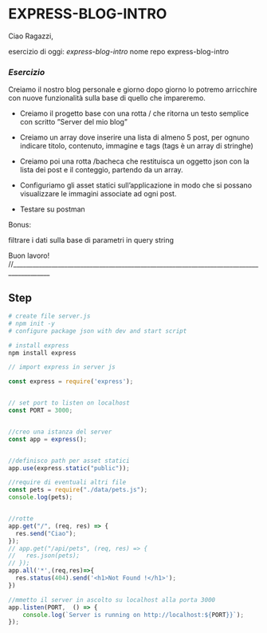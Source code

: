 # EXPRESS-BLOG-INTRO

Ciao Ragazzi,

esercizio di oggi: *express-blog-intro*
nome repo express-blog-intro


### *Esercizio*

Creiamo il nostro blog personale e giorno dopo giorno lo potremo arricchire con nuove funzionalità sulla base di quello che impareremo.

- Creiamo il progetto base con una rotta / che ritorna un testo semplice con scritto ”Server del mio blog”

- Creiamo un array dove inserire una lista di almeno 5 post, per ognuno indicare titolo, contenuto, immagine e tags (tags è un array di stringhe)

- Creiamo poi una rotta /bacheca che restituisca un oggetto json con la lista dei post e il conteggio, partendo da un array.

- Configuriamo gli asset statici sull’applicazione in modo che si possano visualizzare le immagini associate ad ogni post.

- Testare su postman


Bonus:

filtrare i dati sulla base di parametri in query string


Buon lavoro!
//__________________________________________________________________________________________

## Step
```bash
# create file server.js
# npm init -y
# configure package json with dev and start script

# install express 
npm install express

```

```javascript
// import express in server js

const express = require('express');


// set port to listen on localhost
const PORT = 3000;


//creo una istanza del server
const app = express();


//definisco path per asset statici
app.use(express.static("public"));

//require di eventuali altri file
const pets = require("./data/pets.js");
console.log(pets);


//rotte
app.get("/", (req, res) => {
  res.send("Ciao");
});
// app.get("/api/pets", (req, res) => {
//   res.json(pets);
// });
app.all('*',(req,res)=>{
  res.status(404).send('<h1>Not Found !</h1>');
})

//mmetto il server in ascolto su localhost alla porta 3000
app.listen(PORT,  () => {
    console.log(`Server is running on http://localhost:${PORT}}`);
});

```